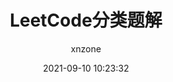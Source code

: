 ---
author: xnzone 
title: LeetCode分类题解
date: 2021-09-10 10:23:32
image: /covers/leetcode.png
cover: true
weight: 3
tags: ["leetcode"]
---